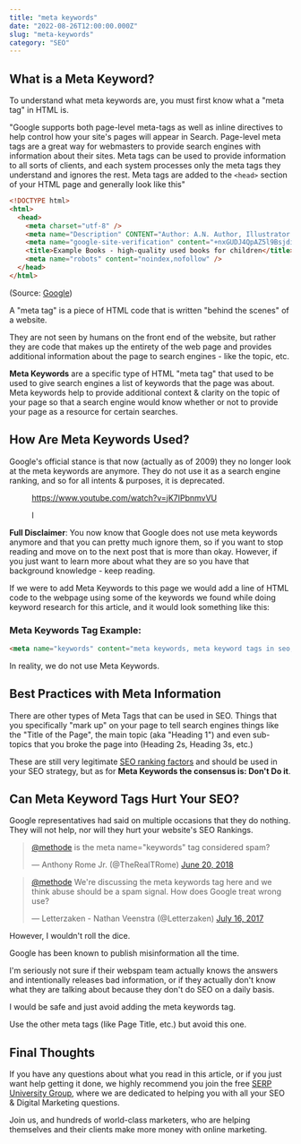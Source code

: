 ```yaml
---
title: "meta keywords"
date: "2022-08-26T12:00:00.000Z"
slug: "meta-keywords"
category: "SEO"
---
```


## What is a Meta Keyword?

To understand what meta keywords are, you must first know what a "meta tag" in HTML is.

"Google supports both page-level meta-tags as well as inline directives to help control how your site's pages will appear in Search. Page-level meta tags are a great way for webmasters to provide search engines with information about their sites. Meta tags can be used to provide information to all sorts of clients, and each system processes only the meta tags they understand and ignores the rest. Meta tags are added to the `<head>` section of your HTML page and generally look like this"

```html
<!DOCTYPE html>
<html>
  <head>
    <meta charset="utf-8" />
    <meta name="Description" CONTENT="Author: A.N. Author, Illustrator: P. Picture, Category: Books, Price:  £9.24, Length: 784 pages" />
    <meta name="google-site-verification" content="+nxGUDJ4QpAZ5l9Bsjdi102tLVC21AIh5d1Nl23908vVuFHs34"/>
    <title>Example Books - high-quality used books for children</title>
    <meta name="robots" content="noindex,nofollow" />
  </head>
</html>
```

(Source: [Google](https://support.google.com/webmasters/answer/79812?hl=en))

A "meta tag" is a piece of HTML code that is written "behind the scenes" of a website.

They are not seen by humans on the front end of the website, but rather they are code that makes up the entirety of the web page and provides additional information about the page to search engines - like the topic, etc.

**Meta Keywords** are a specific type of HTML "meta tag" that used to be used to give search engines a list of keywords that the page was about. Meta keywords help to provide additional context & clarity on the topic of your page so that a search engine would know whether or not to provide your page as a resource for certain searches.

## How Are Meta Keywords Used?

Google's official stance is that now (actually as of 2009) they no longer look at the meta keywords are anymore. They do not use it as a search engine ranking, and so for all intents & purposes, it is deprecated.

<figure>

https://www.youtube.com/watch?v=jK7IPbnmvVU

<figcaption>

l

</figcaption>

</figure>

**Full Disclaimer**: You now know that Google does not use meta keywords anymore and that you can pretty much ignore them, so if you want to stop reading and move on to the next post that is more than okay. However, if you just want to learn more about what they are so you have that background knowledge - keep reading.

If we were to add Meta Keywords to this page we would add a line of HTML code to the webpage using some of the keywords we found while doing keyword research for this article, and it would look something like this:

### Meta Keywords Tag Example:

```html
<meta name="keywords" content="meta keywords, meta keyword tags in seo, how to use meta keywords, meta keyword importance" />
```

In reality, we do not use Meta Keywords.

## Best Practices with Meta Information

There are other types of Meta Tags that can be used in SEO. Things that you specifically "mark up" on your page to tell search engines things like the "Title of the Page", the main topic (aka "Heading 1") and even sub-topics that you broke the page into (Heading 2s, Heading 3s, etc.)

These are still very legitimate [SEO ranking factors](https://devinschumacher.com/google-ranking-factors/) and should be used in your SEO strategy, but as for **Meta Keywords the consensus is: Don't Do it**.

## Can Meta Keyword Tags Hurt Your SEO?

Google representatives had said on multiple occasions that they do nothing. They will not help, nor will they hurt your website's SEO Rankings.

<blockquote class="twitter-tweet"><p lang="en" dir="ltr"><a href="https://x.com/methode?ref_src=twsrc%5Etfw">@methode</a> is the meta name="keywords" tag considered spam?</p>— Anthony Rome Jr. (@TheRealTRome) <a href="https://x.com/TheRealTRome/status/1009510997130928132?ref_src=twsrc%5Etfw">June 20, 2018</a></blockquote>

<blockquote class="twitter-tweet"><p lang="en" dir="ltr"><a href="https://x.com/methode?ref_src=twsrc%5Etfw">@methode</a> We're discussing the meta keywords tag here and we think abuse should be a spam signal. How does Google treat wrong use?</p>— Letterzaken - Nathan Veenstra (@Letterzaken) <a href="https://x.com/Letterzaken/status/886641082922135552?ref_src=twsrc%5Etfw">July 16, 2017</a></blockquote>

However, I wouldn't roll the dice.

Google has been known to publish misinformation all the time.

I'm seriously not sure if their webspam team actually knows the answers and intentionally releases bad information, or if they actually don't know what they are talking about because they don't do SEO on a daily basis.

I would be safe and just avoid adding the meta keywords tag.

Use the other meta tags (like Page Title, etc.) but avoid this one.

## Final Thoughts

If you have any questions about what you read in this article, or if you just want help getting it done, we highly recommend you join the free [SERP University Group](http://serp.university), where we are dedicated to helping you with all your SEO & Digital Marketing questions.

Join us, and hundreds of world-class marketers, who are helping themselves and their clients make more money with online marketing.
